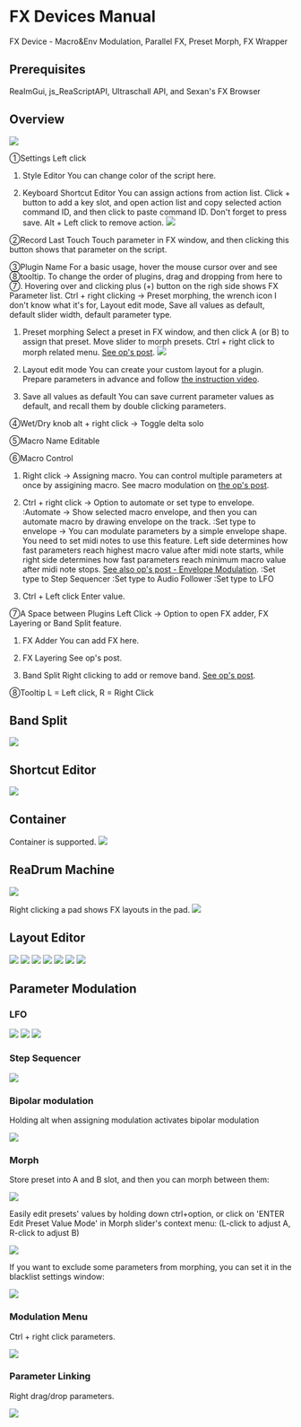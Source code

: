 # FX Devices Manual
FX Device - Macro&Env Modulation, Parallel FX, Preset Morph, FX Wrapper

## Prerequisites
ReaImGui, js_ReaScriptAPI, Ultraschall API, and Sexan's FX Browser

## Overview
![](https://i.imgur.com/aO9mIv5.png)

①Settings
Left click

1) Style Editor
You can change color of the script here.

2) Keyboard Shortcut Editor
You can assign actions from action list. Click + button to add a key slot, and open action list and copy selected action command ID, and then click to paste command ID. Don't forget to press save. Alt + Left click to remove action.
![](https://i.imgur.com/cmo8l9a.png)

②Record Last Touch
Touch parameter in FX window, and then clicking this button shows that parameter on the script.

③Plugin Name
For a basic usage, hover the mouse cursor over and see ⑧tooltip. To change the order of plugins, drag and dropping from here to ⑦. Hovering over and clicking plus (+) button on the righ side shows FX Parameter list.
Ctrl + right clicking -> Preset morphing, the wrench icon I don't know what it's for, Layout edit mode, Save all values as default, default slider width, default parameter type.
1) Preset morphing
Select a preset in FX window, and then click A (or B) to assign that preset. Move slider to morph presets. Ctrl + right click to morph related menu. [See op's post](https://forum.cockos.com/showpost.php?p=2531298&postcount=1).
![](https://i.imgur.com/m10yj00.gif)


2) Layout edit mode
You can create your custom layout for a plugin. Prepare parameters in advance and follow [the instruction video](https://www.youtube.com/watch?v=CfxUQ-_lyLs).

4) Save all values as default
You can save current parameter values as default, and recall them by double clicking parameters.

④Wet/Dry knob
alt + right click -> Toggle delta solo

⑤Macro Name
Editable

⑥Macro Control
1) Right click -> Assigning macro. You can control multiple parameters at once by assigining macro. See macro modulation on [the op's post](https://forum.cockos.com/showpost.php?p=2531298&postcount=1).

2) Ctrl + right click -> Option to automate or set type to envelope.
:Automate -> Show selected macro envelope, and then you can automate macro by drawing envelope on the track.
:Set type to envelope -> You can modulate parameters by a simple envelope shape. You need to set midi notes to use this feature. Left side determines how fast parameters reach highest macro value after midi note starts, while right side determines how fast parameters reach minimum macro value after midi note stops. [See also op's post - Envelope Modulation](https://forum.cockos.com/showpost.php?p=2531298&postcount=1).
:Set type to Step Sequencer
:Set type to Audio Follower
:Set type to LFO

3) Ctrl + Left click
Enter value.

⑦A Space between Plugins
Left Click -> Option to open FX adder, FX Layering or Band Split feature.

1) FX Adder
You can add FX here.

2) FX Layering
See op's post.

3) Band Split
Right clicking to add or remove band. [See op's post](https://forum.cockos.com/showpost.php?p=2531298&postcount=1).

⑧Tooltip
L = Left click, R = Right Click

## Band Split
![](https://i.imgur.com/H75sj25.gif)

## Shortcut Editor
![](https://i.imgur.com/REFZaKD.gif)

## Container
Container is supported.
![](https://i.imgur.com/jOdFO0a.gif)

## ReaDrum Machine
![](https://i.imgur.com/kfWEO1U.gif)

Right clicking a pad shows FX layouts in the pad.
![](https://i.imgur.com/fP72RYB.gif)

## Layout Editor
![](https://i.imgur.com/75nVi2W.gif)
![](https://i.imgur.com/8hI4bPI.gif)
![](https://i.imgur.com/7gofb0C.gif)
![](https://i.imgur.com/HT4c5Pu.gif)
![](https://i.imgur.com/Y8G8mDX.gif)
![](https://i.imgur.com/79NLKFg.gif)
![](https://i.imgur.com/8ouOgy1.gif)

## Parameter Modulation
### LFO
![](https://i.imgur.com/txNyQ3s.gif)
![](https://i.imgur.com/ZG7fqr5.gif)
![](https://i.imgur.com/iw9AnxJ.gif)

### Step Sequencer
![](https://i.imgur.com/QMccvY2.gif)

### Bipolar modulation
Holding alt when assigning modulation activates bipolar modulation

![](https://i.imgur.com/5yfUGWO.gif)

### Morph
Store preset into A and B slot, and then you can morph between them:

![](https://i.imgur.com/iT91j3o.gif)

Easily edit presets' values by holding down ctrl+option, or click on 'ENTER Edit Preset Value Mode' in Morph slider's context menu: (L-click to adjust A, R-click to adjust B)

![](https://i.imgur.com/nhbBZN7.gif)

If you want to exclude some parameters from morphing, you can set it in the blacklist settings window:

![](https://i.imgur.com/IkM56Zf.gif)

### Modulation Menu
Ctrl + right click parameters.

![](https://i.imgur.com/tuWPjzK.gif)

### Parameter Linking
Right drag/drop parameters.

![](https://i.imgur.com/vUpkH8K.gif)

